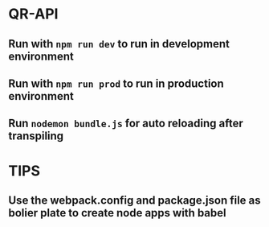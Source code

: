 # QR-API

## Run with `npm run dev` to run in development environment

## Run with `npm run prod` to run in production environment

## Run `nodemon bundle.js` for auto reloading after transpiling

# TIPS

## Use the webpack.config and package.json file as bolier plate to create node apps with babel
